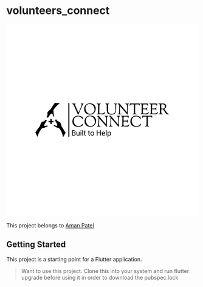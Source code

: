 # volunteers_connect
![volunteer connect](https://raw.githubusercontent.com/Amanpatel2002-g/Volunteer-connect/master/assets/images/logo-black.png)


This project belongs to [Aman Patel](https://github.com/Amanpatel2002-g)

## Getting Started

This project is a starting point for a Flutter application.

> Want to use this project. Clone this into your system and run flutter upgrade before using it in order to download the pubspec.lock
